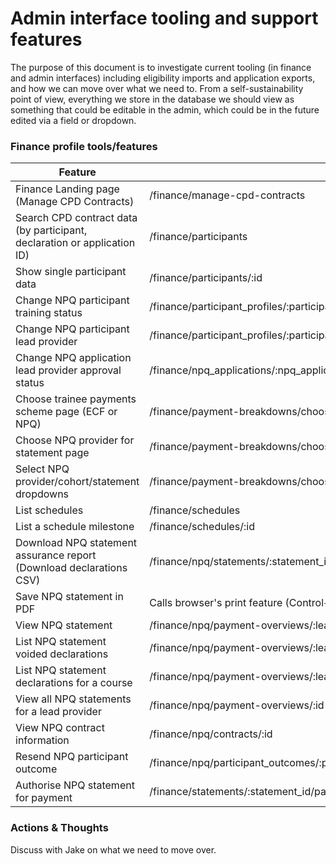 # Admin interface tooling and support features

The purpose of this document is to investigate current tooling (in finance and admin interfaces) including eligibility imports and application exports, and how we can move over what we need to. From a self-sustainability point of view, everything we store in the database we should view as something that could be editable in the admin, which could be in the future edited via a field or dropdown.

### Finance profile tools/features

| Feature                                                          | URL      | Controller          |
| --------------------------------------------------------------------- | ------------------------------------------------------------------------------------------------ | ----------------------------------------------------- |
| Finance Landing page (Manage CPD Contracts)          | /finance/manage-cpd-contracts    | finance/landing_page                             |
| Search CPD contract data (by participant, declaration or application ID)  | /finance/participants | finance/participants                            |
| Show single participant data                                        | /finance/participants/:id | finance/participants |
| Change NPQ participant training status | /finance/participant_profiles/:participant_profile_id/npq/change_training_status/new | finance/npq/change_training_statuses |
| Change NPQ participant lead provider | /finance/participant_profiles/:participant_profile_id/npq/change_training_status/new | finance/npq/change_lead_provider |
| Change NPQ application lead provider approval status | /finance/npq_applications/:npq_application_id/change_lead_provider_approval_status/new | finance/change_lead_provider_approval_statuses |
| Choose trainee payments scheme page (ECF or NPQ) | /finance/payment-breakdowns/choose-programme | finance/payment_breakdowns |
| Choose NPQ provider for statement page  | /finance/payment-breakdowns/choose-provider-npq | finance/payment_breakdowns |
| Select NPQ provider/cohort/statement dropdowns | /finance/payment-breakdowns/choose-npq-statement | finance/payment_breakdowns |
| List schedules | /finance/schedules |  finance/schedules |
| List a schedule milestone | /finance/schedules/:id |  finance/schedules |
| Download NPQ statement assurance report (Download declarations CSV) | /finance/npq/statements/:statement_id/assurance-report.csv | finance/npq/assurance_reports
| Save NPQ statement in PDF | Calls browser's print feature (Control+P) | Javascript + CSS |
| View NPQ statement | /finance/npq/payment-overviews/:lead_provider_id/statements/:id | finance/npq/statements |
| List NPQ statement voided declarations| /finance/npq/payment-overviews/:lead_provider_id/statements/:statement_id/voided | finance/npq/participant_declarations/voided |
| List NPQ statement declarations for a course | /finance/npq/payment-overviews/:lead_provider_id/statements/:statement_id/courses/:id | finance/npq/course_payment_breakdowns (**does not exist**) |
| View all NPQ statements for a lead provider | /finance/npq/payment-overviews/:id | finance/npq/payment_overviews (**does not exist**) |
| View NPQ contract information | /finance/npq/contracts/:id | finance/npq/contracts (**does not exist**) |
| Resend NPQ participant outcome | /finance/npq/participant_outcomes/:participant_outcome_id/resend | finance/npq/participant_outcomes
| Authorise NPQ statement for payment | /finance/statements/:statement_id/payment_authorisations/new | finance/payment_authorisations |

### Actions & Thoughts

Discuss with Jake on what we need to move over.
